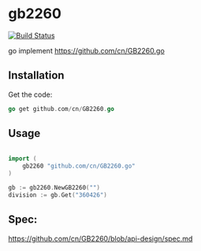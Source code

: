 # gb2260

[![Build Status](https://img.shields.io/travis/cn/gb2260.svg?style=flat)](https://travis-ci.org/cn/gb2260)


go implement https://github.com/cn/GB2260.go


## Installation

Get the code:

```go
go get github.com/cn/GB2260.go
```

## Usage

```go
    
import (
    gb2260 "github.com/cn/GB2260.go"
)

gb := gb2260.NewGB2260("")
division := gb.Get("360426")

```




## Spec:

https://github.com/cn/GB2260/blob/api-design/spec.md
